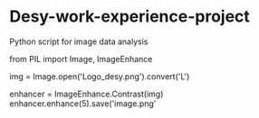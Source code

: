 # Desy-work-experience-project
Python script for image data analysis

from PIL import Image, ImageEnhance

img = Image.open('Logo_desy.png').convert('L')

enhancer = ImageEnhance.Contrast(img)
enhancer.enhance(5).save('image.png'
